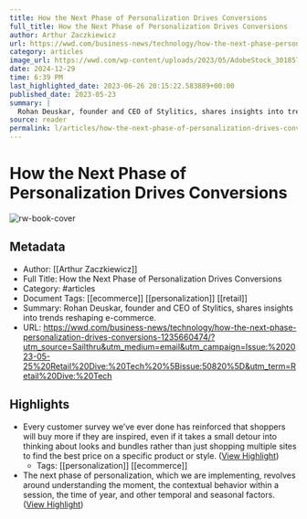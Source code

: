 ```yaml
---
title: How the Next Phase of Personalization Drives Conversions
full_title: How the Next Phase of Personalization Drives Conversions
author: Arthur Zaczkiewicz
url: https://wwd.com/business-news/technology/how-the-next-phase-personalization-drives-conversions-1235660474/?utm_source=Sailthru&utm_medium=email&utm_campaign=Issue:%202023-05-25%20Retail%20Dive:%20Tech%20%5Bissue:50820%5D&utm_term=Retail%20Dive:%20Tech
category: articles
image_url: https://wwd.com/wp-content/uploads/2023/05/AdobeStock_301857188.jpeg?w=1024
date: 2024-12-29
time: 6:39 PM
last_highlighted_date: 2023-06-26 20:15:22.583889+00:00
published_date: 2023-05-23
summary: |
  Rohan Deuskar, founder and CEO of Stylitics, shares insights into trends reshaping e-commerce.
source: reader
permalink: l/articles/how-the-next-phase-of-personalization-drives-conversions
---
```

# How the Next Phase of Personalization Drives Conversions

![rw-book-cover](https://wwd.com/wp-content/uploads/2023/05/AdobeStock_301857188.jpeg?w=1024)

## Metadata
- Author: [[Arthur Zaczkiewicz]]
- Full Title: How the Next Phase of Personalization Drives Conversions
- Category: #articles
- Document Tags: [[ecommerce]] [[personalization]] [[retail]] 
- Summary: Rohan Deuskar, founder and CEO of Stylitics, shares insights into trends reshaping e-commerce.
- URL: https://wwd.com/business-news/technology/how-the-next-phase-personalization-drives-conversions-1235660474/?utm_source=Sailthru&utm_medium=email&utm_campaign=Issue:%202023-05-25%20Retail%20Dive:%20Tech%20%5Bissue:50820%5D&utm_term=Retail%20Dive:%20Tech

## Highlights
- Every customer survey we’ve ever done has reinforced that shoppers will buy more if they are inspired, even if it takes a small detour into thinking about looks and bundles rather than just shopping multiple sites to find the best price on a specific product or style. ([View Highlight](https://read.readwise.io/read/01h3wngmpy0ksqsb44edazt11w))
    - Tags: [[personalization]] [[ecommerce]] 
- The next phase of personalization, which we are implementing, revolves around understanding the moment, the contextual behavior within a session, the time of year, and other temporal and seasonal factors. ([View Highlight](https://read.readwise.io/read/01h3wnhephnb085zagd64e7wb2))


